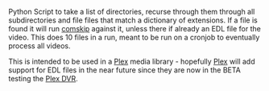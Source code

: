 Python Script to take a list of directories, recurse through them through all subdirectories and file files that match a dictionary of extensions. If a file is found it will run [comskip](http://www.kaashoek.com/comskip/) against it, unless there if already an EDL file for the video. This does 10 files in a run, meant to be run on a cronjob to eventually process all videos.

This is intended to be used in a [Plex](https://www.plex.tv/) media library - hopefully [Plex](https://www.plex.tv/) will add support for EDL files in the near future since they are now in the BETA testing the [Plex DVR](https://www.plex.tv/features/dvr/).
